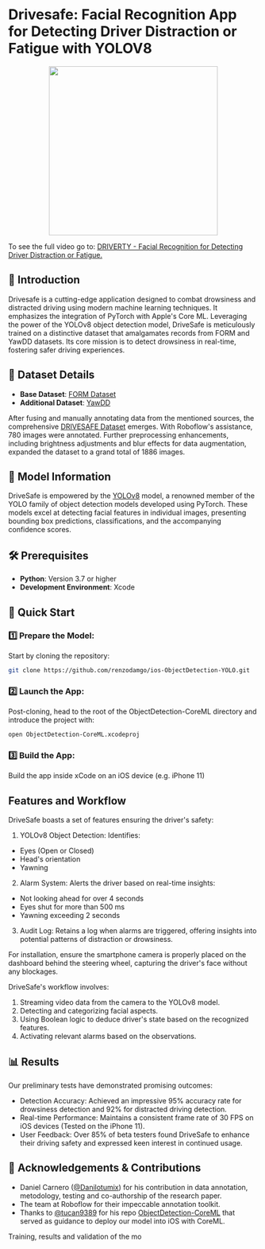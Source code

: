 # Drivesafe: Facial Recognition App for Detecting Driver Distraction or Fatigue with YOLOV8

<p align="center">
  <image src="https://raw.githubusercontent.com/renzodamgo/Drivesafe/main/results.gif" height="340">
  <p> To see the full video go to: <a href="https://www.youtube.com/watch?v=0VVh7hIVVgw" target="_blank">DRIVERTY - Facial Recognition for Detecting Driver Distraction or Fatigue. </a>
</p>
</p>

## 🎯 Introduction

Drivesafe is a cutting-edge application designed to combat drowsiness and distracted driving using modern machine learning techniques. It emphasizes the integration of PyTorch with Apple's Core ML. Leveraging the power of the YOLOv8 object detection model, DriveSafe is meticulously trained on a distinctive dataset that amalgamates records from FORM and YawDD datasets. Its core mission is to detect drowsiness in real-time, fostering safer driving experiences.

## 📜 Dataset Details

- **Base Dataset**: [FORM Dataset](https://zenodo.org/record/6695771)
- **Additional Dataset**: [YawDD](https://ieee-dataport.org/open-access/yawdd-yawning-detection-dataset)

After fusing and manually annotating data from the mentioned sources, the comprehensive [DRIVESAFE Dataset](https://app.roboflow.com/damian-lab/drivesafe/overview) emerges. With Roboflow's assistance, 780 images were annotated. Further preprocessing enhancements, including brightness adjustments and blur effects for data augmentation, expanded the dataset to a grand total of 1886 images.

## 🚀 Model Information

DriveSafe is empowered by the [YOLOv8](https://github.com/ultralytics/ultralytics) model, a renowned member of the YOLO family of object detection models developed using PyTorch. These models excel at detecting facial features in individual images, presenting bounding box predictions, classifications, and the accompanying confidence scores.

## 🛠 Prerequisites

- **Python**: Version 3.7 or higher
- **Development Environment**: Xcode

## 🌟 Quick Start

### 1️⃣ Prepare the Model:

Start by cloning the repository:

```bash
git clone https://github.com/renzodamgo/ios-ObjectDetection-YOLO.git
````
### 2️⃣ Launch the App:

Post-cloning, head to the root of the ObjectDetection-CoreML directory and introduce the project with:
```bash
open ObjectDetection-CoreML.xcodeproj
```

### 3️⃣ Build the App:

Build the app inside xCode on an iOS device (e.g. iPhone 11)

## Features and Workflow

DriveSafe boasts a set of features ensuring the driver's safety:

1. YOLOv8 Object Detection: Identifies:
  - Eyes (Open or Closed)
  - Head's orientation
  - Yawning

2. Alarm System: Alerts the driver based on real-time insights:
  - Not looking ahead for over 4 seconds
  - Eyes shut for more than 500 ms
  - Yawning exceeding 2 seconds

3. Audit Log: Retains a log when alarms are triggered, offering insights into potential patterns of distraction or drowsiness.

For installation, ensure the smartphone camera is properly placed on the dashboard behind the steering wheel, capturing the driver's face without any blockages.

DriveSafe's workflow involves:

1. Streaming video data from the camera to the YOLOv8 model.
2. Detecting and categorizing facial aspects.
3. Using Boolean logic to deduce driver's state based on the recognized features.
4. Activating relevant alarms based on the observations.

## 📊 Results

Our preliminary tests have demonstrated promising outcomes:

- Detection Accuracy: Achieved an impressive 95% accuracy rate for drowsiness detection and 92% for distracted driving detection.
- Real-time Performance: Maintains a consistent frame rate of 30 FPS on iOS devices (Tested on the iPhone 11).
- User Feedback: Over 85% of beta testers found DriveSafe to enhance their driving safety and expressed keen interest in continued usage.

## 💖 Acknowledgements & Contributions
-  Daniel Carnero ([@Danilotumix](https://github.com/Danilotumix)) for his contribution in data annotation, metodology, testing and co-authorship of the research paper.
- The team at Roboflow for their impeccable annotation toolkit.
- Thanks to [@tucan9389](https://github.com/tucan9389) for his repo [ObjectDetection-CoreML](https://github.com/tucan9389/ObjectDetection-CoreML) that served as guidance to deploy our model into iOS with CoreML.

Training, results and validation of the mo